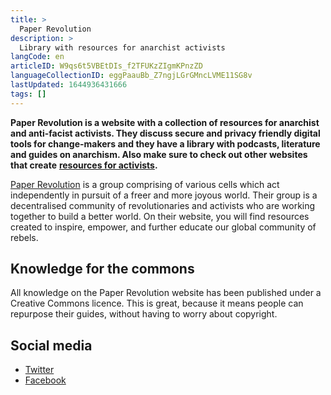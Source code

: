 ```yaml
---
title: >
  Paper Revolution
description: >
  Library with resources for anarchist activists
langCode: en
articleID: W9qs6t5VBEtDIs_f2TFUKzZIgmKPnzZD
languageCollectionID: eggPaauBb_Z7ngjLGrGMncLVME11SG8v
lastUpdated: 1644936431666
tags: []
---
```


**Paper Revolution is a website with a collection of resources for anarchist and anti-facist activists. They discuss secure and privacy friendly digital tools for change-makers and they have a library with podcasts, literature and guides on anarchism. Also make sure to check out other websites that create** [**resources for activists**](/resources/websites)**.**

[Paper Revolution](https://www.paperrevolution.org) is a group comprising of various cells which act independently in pursuit of a freer and more joyous world. Their group is a decentralised community of revolutionaries and activists who are working together to build a better world. On their website, you will find resources created to inspire, empower, and further educate our global community of rebels.

## **Knowledge for the commons**

All knowledge on the Paper Revolution website has been published under a Creative Commons licence. This is great, because it means people can repurpose their guides, without having to worry about copyright.

## Social media

-   [Twitter](https://twitter.com/PaperRev)
-   [Facebook](https://www.facebook.com/PaperRev)